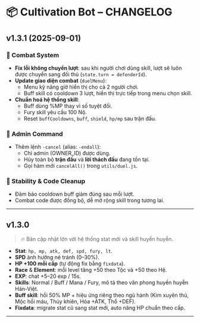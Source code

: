 # 📦 Cultivation Bot – CHANGELOG

## v1.3.1 (2025-09-01)

### 🔹 Combat System

- **Fix lỗi không chuyển lượt**: sau khi người chơi dùng skill, lượt sẽ luôn được chuyển sang đối thủ (`state.turn = defenderId`).
- **Update giao diện combat** (`duelMenu`):
  - Menu kỹ năng giờ hiển thị cho cả 2 người chơi.
  - Buff skill có cooldown 3 lượt, hiển thị trực tiếp trong menu chọn skill.
- **Chuẩn hoá hệ thống skill**:
  - Buff dùng %MP thay vì số tuyệt đối.
  - Fury skill yêu cầu 100 Nộ.
  - Reset `buffCooldowns`, `buff`, `shield`, `hp/mp` sau trận đấu.

### 🔹 Admin Command

- Thêm lệnh `-cancel` (alias: `-endall`):
  - Chỉ admin (OWNER_ID) được dùng.
  - Hủy toàn bộ **trận đấu** và **lời thách đấu** đang tồn tại.
  - Gọi hàm mới `cancelAll()` trong `utils/duel.js`.

### 🔹 Stability & Code Cleanup

- Đảm bảo cooldown buff giảm đúng sau mỗi lượt.
- Combat code được đồng bộ, dễ mở rộng skill trong tương lai.

---

## v1.3.0

> 🔥 Bản cập nhật lớn với hệ thống stat mới và skill huyền huyễn.

- **Stat**: `hp, mp, atk, def, spd, fury, lt`.
- **SPD** ảnh hưởng né tránh (0–30%).
- **HP +100 mỗi cấp** (tự động fix bằng `fixdata`).
- **Race** & **Element**: mỗi level tăng +50 theo Tộc và +50 theo Hệ.
- **EXP**: chat +5–20 exp / 15s.
- **Skills**: Normal / Buff / Mana / Fury, mô tả theo văn phong huyền huyễn Hán-Việt.
- **Buff skill**: hồi 50% MP + hiệu ứng riêng theo ngũ hành (Kim xuyên thủ, Mộc hồi máu, Thủy khiên, Hỏa +ATK, Thổ +DEF).
- **Fixdata**: migrate stat cũ sang stat mới, auto nâng HP chuẩn theo cấp.

---

